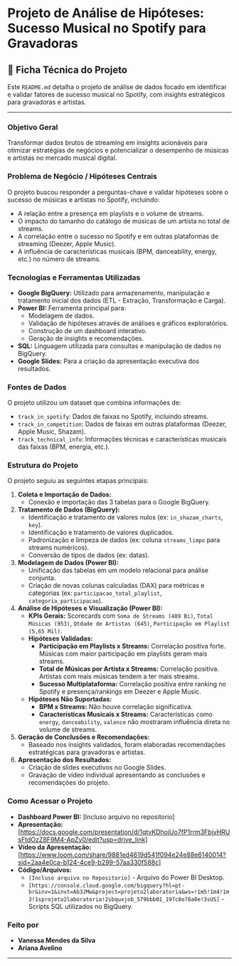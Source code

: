 # Projeto de Análise de Hipóteses: Sucesso Musical no Spotify para Gravadoras

## 📄 Ficha Técnica do Projeto

Este `README.md` detalha o projeto de análise de dados focado em identificar e validar fatores de sucesso musical no Spotify, com insights estratégicos para gravadoras e artistas.

---

### **Objetivo Geral**

Transformar dados brutos de streaming em insights acionáveis para otimizar estratégias de negócios e potencializar o desempenho de músicas e artistas no mercado musical digital.

### **Problema de Negócio / Hipóteses Centrais**

O projeto buscou responder a perguntas-chave e validar hipóteses sobre o sucesso de músicas e artistas no Spotify, incluindo:
* A relação entre a presença em playlists e o volume de streams.
* O impacto do tamanho do catálogo de músicas de um artista no total de streams.
* A correlação entre o sucesso no Spotify e em outras plataformas de streaming (Deezer, Apple Music).
* A influência de características musicais (BPM, danceability, energy, etc.) no número de streams.

### **Tecnologias e Ferramentas Utilizadas**

* **Google BigQuery:** Utilizado para armazenamento, manipulação e tratamento inicial dos dados (ETL - Extração, Transformação e Carga).
* **Power BI:** Ferramenta principal para:
    * Modelagem de dados.
    * Validação de hipóteses através de análises e gráficos exploratórios.
    * Construção de um dashboard interativo.
    * Geração de insights e recomendações.
* **SQL:** Linguagem utilizada para consultas e manipulação de dados no BigQuery.
* **Google Slides:** Para a criação da apresentação executiva dos resultados.

### **Fontes de Dados**

O projeto utilizou um dataset que combina informações de:
* `track_in_spotify`: Dados de faixas no Spotify, incluindo streams.
* `track_in_competition`: Dados de faixas em outras plataformas (Deezer, Apple Music, Shazam).
* `track_technical_info`: Informações técnicas e características musicais das faixas (BPM, energia, etc.).

### **Estrutura do Projeto**

O projeto seguiu as seguintes etapas principais:

1.  **Coleta e Importação de Dados:**
    * Conexão e importação das 3 tabelas para o Google BigQuery.
2.  **Tratamento de Dados (BigQuery):**
    * Identificação e tratamento de valores nulos (ex: `in_shazam_charts`, `key`).
    * Identificação e tratamento de valores duplicados.
    * Padronização e limpeza de dados (ex: coluna `streams_limpo` para streams numéricos).
    * Conversão de tipos de dados (ex: datas).
3.  **Modelagem de Dados (Power BI):**
    * Unificação das tabelas em um modelo relacional para análise conjunta.
    * Criação de novas colunas calculadas (DAX) para métricas e categorias (ex: `participacao_total_playlist`, `categoria_participacao`).
4.  **Análise de Hipóteses e Visualização (Power BI):**
    * **KPIs Gerais:** Scorecards com `Soma de Streams (489 Bi)`, `Total Músicas (953)`, `Qtdade de Artistas (645)`, `Participação em Playlist (5,65 Mil)`.
    * **Hipóteses Validadas:**
        * **Participação em Playlists x Streams:** Correlação positiva forte. Músicas com maior participação em playlists geram mais streams.
        * **Total de Músicas por Artista x Streams:** Correlação positiva. Artistas com mais músicas tendem a ter mais streams.
        * **Sucesso Multiplataforma:** Correlação positiva entre ranking no Spotify e presença/rankings em Deezer e Apple Music.
    * **Hipóteses Não Suportadas:**
        * **BPM x Streams:** Não houve correlação significativa.
        * **Características Musicais x Streams:** Características como `energy`, `danceability`, `valence` não mostraram influência direta no volume de streams.
5.  **Geração de Conclusões e Recomendações:**
    * Baseado nos insights validados, foram elaboradas recomendações estratégicas para gravadoras e artistas.
6.  **Apresentação dos Resultados:**
    * Criação de slides executivos no Google Slides.
    * Gravação de vídeo individual apresentando as conclusões e recomendações do projeto.

### **Como Acessar o Projeto**

* **Dashboard Power BI:** [Incluso arquivo no repositorio]
* **Apresentação:** [https://docs.google.com/presentation/d/1qtvKDhojUo7fP1rrm3FbjyHRUsFtdOzZ8F9M4-ApZy0/edit?usp=drive_link]
* **Vídeo da Apresentação:** [https://www.loom.com/share/9881ed4619d541f094e24e88e6140014?sid=2aa4e0ca-b124-4ce9-b299-57aa330f588c]
* **Código/Arquivos:**
    * `[Incluso arquivo no Repositorio]` - Arquivo do Power BI Desktop.
    * `[https://console.cloud.google.com/bigquery?hl=pt-br&inv=1&invt=Ab3JMw&project=projeto2laboratoria&ws=!1m5!1m4!1m3!1sprojeto2laboratoria!2sbquxjob_579bbb01_197c8e78a0e!3sUS]` - Scripts SQL utilizados no BigQuery.
    

### **Feito por**

* **Vanessa Mendes da Silva**
* **Ariana Avelino**


---
